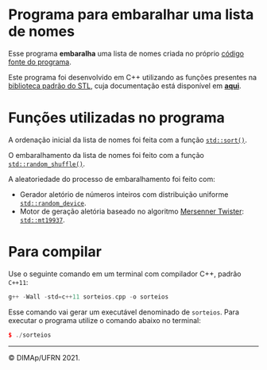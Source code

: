 # Programa para embaralhar uma lista de nomes

Esse programa **embaralha** uma lista de nomes criada no próprio [código fonte do programa](sorteios.cpp).

Este programa foi desenvolvido em C++ utilizando as funções presentes na [biblioteca padrão do STL](https://pt.wikipedia.org/wiki/Standard_Template_Library), cuja documentação está disponível em [**aqui**](https://en.cppreference.com/w/cpp/algorithm).

# Funções utilizadas no programa

A ordenação inicial da lista de nomes foi feita com a função [`std::sort()`](https://en.cppreference.com/w/cpp/algorithm/sort).

O embaralhamento da lista de nomes foi feito com a função [`std::random_shuffle()`](https://en.cppreference.com/w/cpp/algorithm/random_shuffle).

A aleatoriedade do processo de embaralhamento foi feito com:
+ Gerador aletório de números inteiros com distribuição uniforme [`std::random_device`](https://en.cppreference.com/w/cpp/numeric/random/random_device).
+ Motor de geração aletória baseado no algoritmo [Mersenner Twister](https://en.wikipedia.org/wiki/Mersenne_twister): [`std::mt19937`](https://en.cppreference.com/w/cpp/numeric/random/mersenne_twister_engine).

# Para compilar

Use o seguinte comando em um terminal com compilador C++, padrão `C++11`:

```c++
g++ -Wall -std=c++11 sorteios.cpp -o sorteios
```

Esse comando vai gerar um executável denominado de `sorteios`. Para executar o programa utilize o comando abaixo no terminal:

```c++
$ ./sorteios
```

--------
&copy; DIMAp/UFRN 2021.
